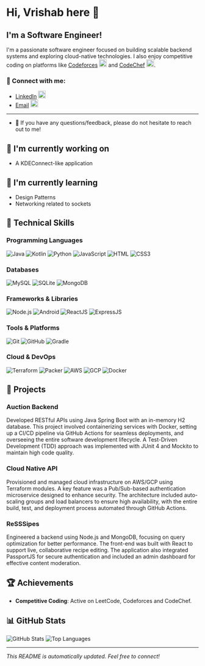 # Hi, Vrishab here 👋

## I'm a Software Engineer!

I'm a passionate software engineer focused on building scalable backend systems and exploring cloud-native technologies. I also enjoy competitive coding on platforms like [Codeforces](https://codeforces.com/profile/grivarvicky) <img src="https://api.iconify.design/simple-icons:codeforces.svg?color=blue" alt="Codeforces" width="20"/> and [CodeChef](https://www.codechef.com/users/icantcrackit) <img src="https://api.iconify.design/simple-icons:codechef.svg?color=brown" alt="CodeChef" width="20"/>.

### 🤝 Connect with me:
- [LinkedIn](https://linkedin.com/in/vrishab-shetty/) <img src="https://api.iconify.design/mdi:linkedin.svg?color=%230A66C2" alt="LinkedIn" width="20"/>
- [Email](mailto:vrishabshetty@gmail.com) <img src="https://api.iconify.design/mdi:gmail.svg?color=%23EA4335" alt="Gmail" width="20"/>

---

- 💬 If you have any questions/feedback, please do not hesitate to reach out to me!

## 🔭 I'm currently working on
- A KDEConnect-like application

## 🌱 I'm currently learning
- Design Patterns 
- Networking related to sockets

## 💼 Technical Skills

### Programming Languages
![Java](https://www.vectorlogo.zone/logos/java/java-icon.svg)
![Kotlin](https://www.vectorlogo.zone/logos/kotlinlang/kotlinlang-icon.svg)
![Python](https://www.vectorlogo.zone/logos/python/python-icon.svg)
![JavaScript](https://www.vectorlogo.zone/logos/javascript/javascript-icon.svg)
![HTML](https://www.vectorlogo.zone/logos/w3_html5/w3_html5-ar21.svg)
![CSS3](https://www.vectorlogo.zone/logos/w3_css/w3_css-icon.svg)

### Databases
![MySQL](https://www.vectorlogo.zone/logos/mysql/mysql-icon.svg)
![SQLite](https://www.vectorlogo.zone/logos/sqlite/sqlite-icon.svg)
![MongoDB](https://www.vectorlogo.zone/logos/mongodb/mongodb-icon.svg)

### Frameworks & Libraries
![Node.js](https://www.vectorlogo.zone/logos/nodejs/nodejs-icon.svg)
![Android](https://www.vectorlogo.zone/logos/android/android-icon.svg)
![ReactJS](https://www.vectorlogo.zone/logos/reactjs/reactjs-icon.svg)
![ExpressJS](https://www.vectorlogo.zone/logos/expressjs/expressjs-icon.svg)

### Tools & Platforms
![Git](https://www.vectorlogo.zone/logos/git-scm/git-scm-icon.svg)
![GitHub](https://www.vectorlogo.zone/logos/github/github-icon.svg)
![Gradle](https://www.vectorlogo.zone/logos/gradle/gradle-icon.svg)

### Cloud & DevOps
![Terraform](https://www.vectorlogo.zone/logos/terraformio/terraformio-icon.svg)
![Packer](https://www.vectorlogo.zone/logos/packerio/packerio-icon.svg)
![AWS](https://www.vectorlogo.zone/logos/amazon_aws/amazon_aws-icon.svg)
![GCP](https://www.vectorlogo.zone/logos/google_cloud/google_cloud-icon.svg)
![Docker](https://www.vectorlogo.zone/logos/docker/docker-icon.svg)

## 📂 Projects

### Auction Backend
Developed RESTful APIs using Java Spring Boot with an in-memory H2 database. This project involved containerizing services with Docker, setting up a CI/CD pipeline via GitHub Actions for seamless deployments, and overseeing the entire software development lifecycle. A Test-Driven Development (TDD) approach was implemented with JUnit 4 and Mockito to maintain high code quality.

### Cloud Native API
Provisioned and managed cloud infrastructure on AWS/GCP using Terraform modules. A key feature was a Pub/Sub-based authentication microservice designed to enhance security. The architecture included auto-scaling groups and load balancers to ensure high availability, with the entire build, test, and deployment process automated through GitHub Actions.

### ReSSSipes
Engineered a backend using Node.js and MongoDB, focusing on query optimization for better performance. The front-end was built with React to support live, collaborative recipe editing. The application also integrated PassportJS for secure authentication and included an admin dashboard for effective content moderation.

## 🏆 Achievements
- **Competitive Coding**: Active on LeetCode, Codeforces and CodeChef.

## 📊 GitHub Stats
![GitHub Stats](https://github-readme-stats.vercel.app/api?username=vrishab-shetty&show_icons=true&theme=radical)
![Top Languages](https://github-readme-stats.vercel.app/api/top-langs/?username=vrishab-shetty&layout=compact&theme=radical)

---

*This README is automatically updated. Feel free to connect!*
